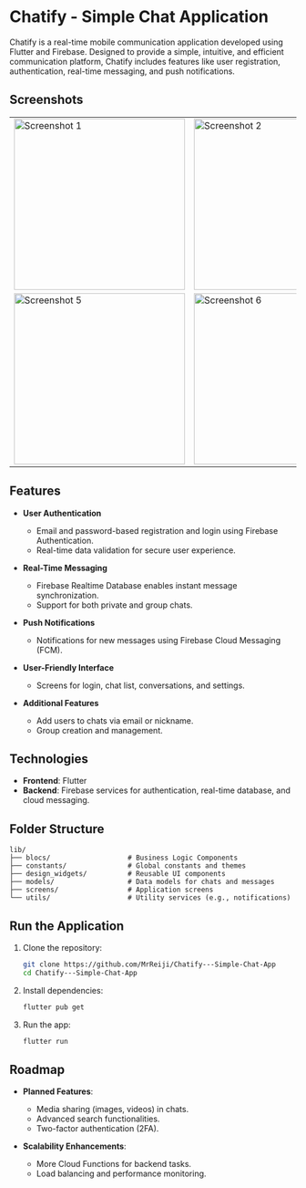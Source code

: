 
# Chatify - Simple Chat Application

Chatify is a real-time mobile communication application developed using Flutter and Firebase. Designed to provide a simple, intuitive, and efficient communication platform, Chatify includes features like user registration, authentication, real-time messaging, and push notifications.

## Screenshots

<div align="center">
  <table>
    <tr>
      <td><img src="https://github.com/user-attachments/assets/07bb19a2-dad9-4f43-8b2c-9f3b473c8bf5" alt="Screenshot 1" width="300"></td>
      <td><img src="https://github.com/user-attachments/assets/186d66a8-b500-4e7e-b2ef-6baae00956ba" alt="Screenshot 2" width="300"></td>
      <td><img src="https://github.com/user-attachments/assets/6213869a-2a2d-463f-982f-0ab0208bdd56" alt="Screenshot 3" width="300"></td>
      <td><img src="https://github.com/user-attachments/assets/a47d095a-7220-4d6a-a873-9f06127ed91d" alt="Screenshot 4" width="300"></td>
    </tr>
    <tr>
      <td><img src="https://github.com/user-attachments/assets/a4c89bc4-cd88-42a0-81d8-d3464a2a38ec" alt="Screenshot 5" width="300"></td>
      <td><img src="https://github.com/user-attachments/assets/eb86dc8e-5e9f-4411-9903-71d0d9767476" alt="Screenshot 6" width="300"></td>
      <td><img src="https://github.com/user-attachments/assets/99415c19-5f3b-42ba-9170-2d665bdaa413" alt="Screenshot 7" width="300"></td>
      <td><img src="https://github.com/user-attachments/assets/f717faca-4779-497c-8547-71ee6de845fb" alt="Screenshot 8" width="300"></td>
    </tr>
  </table>
</div>


## Features

- **User Authentication**
  - Email and password-based registration and login using Firebase Authentication.
  - Real-time data validation for secure user experience.

- **Real-Time Messaging**
  - Firebase Realtime Database enables instant message synchronization.
  - Support for both private and group chats.

- **Push Notifications**
  - Notifications for new messages using Firebase Cloud Messaging (FCM).

- **User-Friendly Interface**
  - Screens for login, chat list, conversations, and settings.

- **Additional Features**
  - Add users to chats via email or nickname.
  - Group creation and management.

## Technologies

- **Frontend**: Flutter
- **Backend**: Firebase services for authentication, real-time database, and cloud messaging.

## Folder Structure

```plaintext
lib/
├── blocs/                   # Business Logic Components
├── constants/               # Global constants and themes
├── design_widgets/          # Reusable UI components
├── models/                  # Data models for chats and messages
├── screens/                 # Application screens
└── utils/                   # Utility services (e.g., notifications)
```

## Run the Application

1. Clone the repository:
   ```bash
   git clone https://github.com/MrReiji/Chatify---Simple-Chat-App
   cd Chatify---Simple-Chat-App
   ```

2. Install dependencies:
   ```bash
   flutter pub get
   ```

3. Run the app:
   ```bash
   flutter run
   ```

## Roadmap

- **Planned Features**:
  - Media sharing (images, videos) in chats.
  - Advanced search functionalities.
  - Two-factor authentication (2FA).

- **Scalability Enhancements**:
  - More Cloud Functions for backend tasks.
  - Load balancing and performance monitoring.

